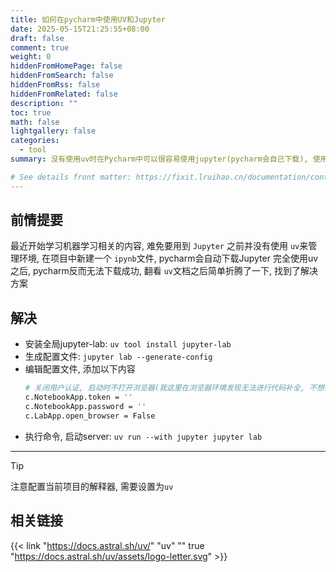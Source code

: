 ```yaml
---
title: 如何在pycharm中使用UV和Jupyter
date: 2025-05-15T21:25:55+08:00
draft: false
comment: true
weight: 0
hiddenFromHomePage: false
hiddenFromSearch: false
hiddenFromRss: false
hiddenFromRelated: false
description: ""
toc: true
math: false
lightgallery: false
categories:
  - tool
summary: 没有使用uv时在Pycharm中可以很容易使用jupyter(pycharm会自己下载), 使用uv会反而不行了, 简单折腾一下

# See details front matter: https://fixit.lruihao.cn/documentation/content-management/introduction/#front-matter
---
```


<!--more-->

## 前情提要
最近开始学习机器学习相关的内容, 难免要用到 `Jupyter`
之前并没有使用 `uv`来管理环境, 在项目中新建一个 `ipynb`文件, pycharm会自动下载Jupyter
完全使用uv之后, pycharm反而无法下载成功, 翻看 `uv`文档之后简单折腾了一下, 找到了解决方案

## 解决
- 安装全局jupyter-lab: `uv tool install jupyter-lab`
- 生成配置文件: `jupyter lab --generate-config`
- 编辑配置文件, 添加以下内容
    ```bash
    # 关闭用户认证, 启动时不打开浏览器(我这里在浏览器环境发现无法进行代码补全, 不想折腾了, 加上更喜欢在pycharm中使用)
    c.NotebookApp.token = ''
    c.NotebookApp.password = ''
    c.LabApp.open_browser = False
    ```
- 执行命令, 启动server: `uv run --with jupyter jupyter lab`

------------

> [!TIP]
> 注意配置当前项目的解释器, 需要设置为`uv`

## 相关链接
{{< link "https://docs.astral.sh/uv/" "uv" "" true "https://docs.astral.sh/uv/assets/logo-letter.svg" >}}